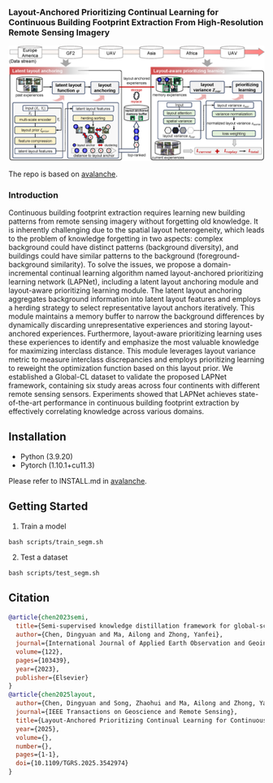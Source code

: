 ### Layout-Anchored Prioritizing Continual Learning for Continuous Building Footprint Extraction From High-Resolution Remote Sensing Imagery

![](imgs/framework.png)

The repo is based on [avalanche](https://github.com/ContinualAI/avalanche).

### Introduction
Continuous building footprint extraction requires learning new building patterns from remote sensing imagery without forgetting old knowledge. It is inherently challenging due to the spatial layout heterogeneity, which leads to the problem of knowledge forgetting in two aspects: complex background could have distinct patterns (background diversity), and buildings could have similar patterns to the background (foreground-background similarity). To solve the issues, we propose a domain-incremental continual learning algorithm named layout-anchored prioritizing learning network (LAPNet), including a latent layout anchoring module and layout-aware prioritizing learning module. The latent layout anchoring aggregates background information into latent layout features and employs a herding strategy to select representative layout anchors iteratively. This module maintains a memory buffer to narrow the background differences by dynamically discarding unrepresentative experiences and storing layout-anchored experiences. Furthermore, layout-aware prioritizing learning uses these experiences to identify and emphasize the most valuable knowledge for maximizing interclass distance. This module leverages layout variance metric to measure interclass discrepancies and employs prioritizing learning to reweight the optimization function based on this layout prior. We established a Global-CL dataset to validate the proposed LAPNet framework, containing six study areas across four continents with different remote sensing sensors. Experiments showed that LAPNet achieves state-of-the-art performance in continuous building footprint extraction by effectively correlating knowledge across various domains.

## Installation
* Python (3.9.20)
* Pytorch (1.10.1+cu11.3)

Please refer to INSTALL.md in [avalanche](https://github.com/ContinualAI/avalanche).

## Getting Started
1. Train a model
```
bash scripts/train_segm.sh
```

2. Test a dataset
```
bash scripts/test_segm.sh
```

## Citation

```BibTeX
@article{chen2023semi,
  title={Semi-supervised knowledge distillation framework for global-scale urban man-made object remote sensing mapping},
  author={Chen, Dingyuan and Ma, Ailong and Zhong, Yanfei},
  journal={International Journal of Applied Earth Observation and Geoinformation},
  volume={122},
  pages={103439},
  year={2023},
  publisher={Elsevier}
}
@article{chen2025layout,
  author={Chen, Dingyuan and Song, Zhaohui and Ma, Ailong and Zhong, Yanfei},
  journal={IEEE Transactions on Geoscience and Remote Sensing}, 
  title={Layout-Anchored Prioritizing Continual Learning for Continuous Building Footprint Extraction From High-Resolution Remote Sensing Imagery}, 
  year={2025},
  volume={},
  number={},
  pages={1-1},
  doi={10.1109/TGRS.2025.3542974}
}

